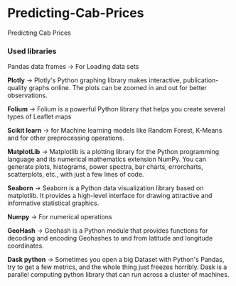 # Predicting-Cab-Prices
Predicting Cab Prices



### Used libraries

Pandas data frames -> For Loading data sets

**Plotly** -> Plotly's Python graphing library makes interactive, publication-quality graphs online. The plots can be zoomed in and out for better observations.
 
**Folium** -> Folium is a powerful Python library that helps you create several types of Leaflet maps

**Scikit learn** -> for Machine learning models like Random Forest, K-Means and for other preprocessing operations. 

**MatplotLib** -> Matplotlib is a plotting library for the Python programming language and its numerical mathematics extension NumPy. You can generate plots, histograms, power spectra, bar charts, errorcharts, scatterplots, etc., with just a few lines of code.

**Seaborn** -> Seaborn is a Python data visualization library based on matplotlib. It provides a high-level interface for drawing attractive and informative statistical graphics.

**Numpy** -> For numerical operations

**GeoHash** -> Geohash is a Python module that provides functions for decoding and encoding Geohashes to and from latitude and longitude coordinates.

**Dask python** -> Sometimes you open a big Dataset with Python's Pandas, try to get a few metrics, and the whole thing just freezes horribly. Dask is a parallel computing python library that can run across a cluster of machines. 
